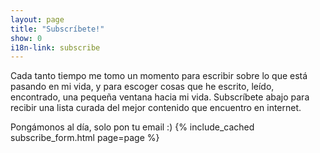 ```yaml
---
layout: page
title: "Subscríbete!"
show: 0
i18n-link: subscribe
---
```


Cada tanto tiempo me tomo un momento para escribir sobre lo que está pasando en mi vida, y para escoger cosas que he escrito, leído, encontrado, una pequeña ventana hacia mi vida. Subscríbete abajo para recibir una lista curada del mejor contenido que encuentro en internet.

Pongámonos al día, solo pon tu email :)
{% include_cached subscribe_form.html page=page %}